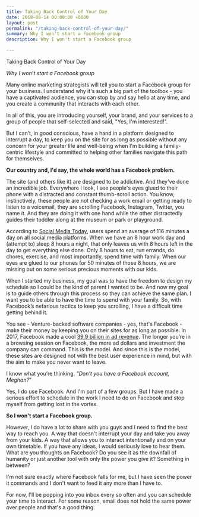```yaml
---
title: Taking Back Control of Your Day
date: 2018-08-14 00:00:00 +0000
layout: post
permalink: "/taking-back-control-of-your-day/"
summary: Why I won't start a Facebook group
description: Why I won't start a Facebook group

---
```

Taking Back Control of Your Day

_Why I won’t start a Facebook group_

Many online marketing strategists will tell you to start a Facebook group for your business. I understand why it's such a big part of the toolbox - you have a captivated audience, you can stop by and say hello at any time, and you create a community that interacts with each other. 

In all of this, you are introducing yourself, your brand, and your services to a group of people that self-selected and said, "Yes, I'm interested!".

But I can’t, in good conscious, have a hand in a platform designed to interrupt a day, to keep you on the site for as long as possible without any concern for your greater life and well-being when I'm building a family-centric lifestyle and committed to helping other families navigate this path for themselves.

**Our country and, I'd say, the whole world has a Facebook problem.** 

The site (and others like it) are designed to be addictive. And they've done an incredible job. Everywhere I look, I see people's eyes glued to their phone with a distracted and constant thumb-scroll action. You know, instinctively, these people are not checking a work email or getting ready to listen to a voicemail, they are scrolling Facebook, Instagram, Twitter, you name it. And they are doing it with one hand while the other distractedly guides their toddler along at the museum or park or playground.

According to [Social Media Today](https://www.socialmediatoday.com/marketing/how-much-time-do-people-spend-social-media-infographic), users spend an average of 116 minutes a day on all social media platforms. When we have an 8 hour work day and (attempt to) sleep 8 hours a night, that only leaves us with 8 hours left in the day to get everything else done. Only 8 hours to eat, run errands, do chores, exercise, and most importantly, spend time with family. When our eyes are glued to our phones for 50 minutes of those 8 hours, we are missing out on some serious precious moments with our kids. 

When I started my business, my goal was to have the freedom to design my schedule so I could be the kind of parent I wanted to be. And now my goal is to guide others through this process so they can achieve the same plan. I want you to be able to have the time to spend with your family. So, with Facebook’s nefarious tactics to keep you scrolling, I have a difficult time getting behind it. 

You see - Venture-backed software companies - yes, that's Facebook - make their money by keeping you on their sites for as long as possible. In 2017, Facebook made a cool [39.9 billion in ad revenue](https://www.nbcnews.com/card/facebook-made-39-9-billion-ad-revenue-2017-n864576). The longer you’re in a browsing session on Facebook, the more ad dollars and investment the company can command. This is the model. And since this is the model, these sites are designed not with the best user experience in mind, but with the aim to make you never want to leave. 

I know what you’re thinking. _“Don’t you have a Facebook account, Meghan?_”

Yes, I do use Facebook. And I'm part of a few groups. But I have made a serious effort to schedule in the work I need to do on Facebook and stop myself from getting lost in the vortex. 

**So I won't start a Facebook group.**

However, I do have a lot to share with you guys and I need to find the best way to reach you. A way that doesn't interrupt your day and take you away from your kids. A way that allows you to interact intentionally and on your own timetable. If you have any ideas, I would seriously love to hear them. What are you thoughts on Facebook? Do you see it as the downfall of humanity or just another tool with only the power you give it? Something in between?

I'm not sure exactly where Facebook falls for me, but I have seen the power it commands and I don't want to feed it any more than I have to. 

For now, I'll be popping into you inbox every so often and you can schedule your time to interact. For some reason, email does not hold the same power over people and that's a good thing.